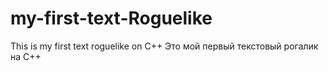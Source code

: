 # my-first-text-Roguelike
This is my first text roguelike on C++
Это мой первый текстовый рогалик на C++

